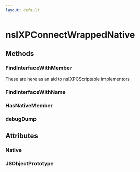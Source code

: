 ```yaml
---
layout: default
---
```


# nsIXPConnectWrappedNative #

## Methods ##

### FindInterfaceWithMember ###
  
These are here as an aid to nsIXPCScriptable implementors  
  

### FindInterfaceWithName ###

### HasNativeMember ###

### debugDump ###

## Attributes ##

### Native ###

### JSObjectPrototype ###
